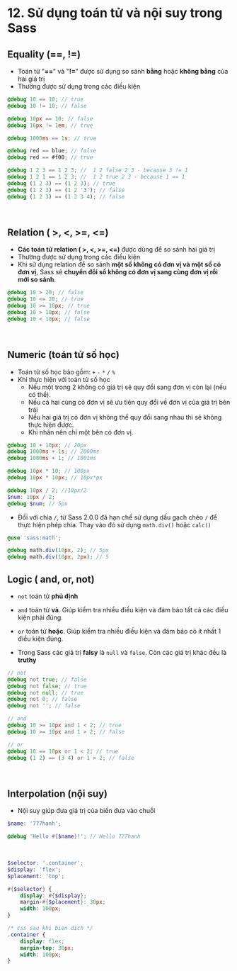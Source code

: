 # 12. Sử dụng toán tử và nội suy trong Sass

## Equality (==, !=)

-   Toán tử "**==**" và "**!=**" được sử dụng so sánh **bằng** hoặc **không bằng** của hai giá trị
-   Thường được sử dụng trong các điều kiện

```scss
@debug 10 == 10; // true
@debug 10 != 10; // false

@debug 10px == 10; // false
@debug 16px != 1em; // true

@debug 1000ms == 1s; // true

@debug red == blue; // false
@debug red == #f00; // true

@debug 1 2 3 == 1 2 3; //  1 2 false 2 3 - because 3 != 1
@debug 1 2 1 == 1 2 3; //  1 2 true 2 3 - because 1 == 1
@debug (1 2 3) == (1 2 3); // true
@debug (1 2 3) == (1 2 '3'); // false
@debug (1 2 3) == (1 2 3 4); // false
```

<br />

## Relation ( >, <, >=, <=)

-   **Các toán tử relation ( >, <, >=, <=)** được dùng để so sánh hai giá trị
-   Thường được sử dụng trong các điều kiện
-   Khi sử dụng relation để so sánh **một số không có đơn vị và một số có đơn vị**, Sass sẽ **chuyển đổi số không có đơn vị sang cùng đơn vị rồi mới so sánh**.

```scss
@debug 10 > 20; // false
@debug 10 <= 20; // true
@debug 10 >= 10px; // true
@debug 10 > 10px; // false
@debug 10 < 10px; // false
```

<br />

## Numeric (toán tử số học)

-   Toán tử số học bào gồm: `+` `-` `*` `/` `%`
-   Khi thực hiện với toán tử số học
    -   Nếu một trong 2 không có giá trị sẽ quy đổi sang đơn vị còn lại (nếu có thể).
    -   Nếu cả hai cùng có đơn vị sẽ ưu tiên quy đổi về đơn vị của giá trị bên trái
    -   Nếu hai giá trị có đơn vị không thể quy đổi sang nhau thì sẽ không thực hiện được.
    -   Khi nhân nên chỉ một bên có đơn vị.

```scss
@debug 10 + 10px; // 20px
@debug 1000ms + 1s; // 2000ms
@debug 1000ms + 1; // 1001ms

@debug 10px * 10; // 100px
@debug 10px * 10px; // 10px*px

@debug 10px / 2; //10px/2
$num: 10px / 2;
@debug $num; // 5px
```

-   Đối với chia `/`, từ Sass 2.0.0 đã hạn chế sử dụng dấu gạch chéo `/` để thực hiện phép chia. Thay vào đó sử dụng `math.div()` hoặc `calc()`

```scss
@use 'sass:math';

@debug math.div(10px, 2); // 5px
@debug math.div(10px, 2px); // 5
```

## Logic ( and, or, not)

-   `not` toán tử **phủ định**
-   `and` toán tử **và**. Giúp kiểm tra nhiều điều kiện và đảm bảo tất cả các điều kiện phải đúng.
-   `or` toán tử **hoặc**. Giúp kiểm tra nhiều điều kiện và đảm bảo có ít nhất 1 điều kiện đúng.

-   Trong Sass các giá trị **falsy** là `null` và `false`. Còn các giá trị khác đều là **truthy**

```scss
// not
@debug not true; // false
@debug not false; // true
@debug not null; // true
@debug not 0; // false
@debug not ''; // false

// and
@debug 10 >= 10px and 1 < 2; // true
@debug 10 >= 10px and 1 > 2; // false

// or
@debug 10 == 10px or 1 < 2; // true
@debug (1 2) == (3 4) or 1 > 2; // false
```

<br />

## Interpolation (nội suy)

-   Nội suy giúp đưa giá trị của biến đưa vào chuỗi

```scss
$name: '777hanh';

@debug 'Hello #{$name}!'; // Hello 777hanh
```

<br />

```scss
$selector: '.container';
$display: 'flex';
$placement: 'top';

#{$selector} {
    display: #{$display};
    margin-#{$placement}: 30px;
    width: 100px;
}
```

```css
/* css sau khi bien dich */
.container {
    display: flex;
    margin-top: 30px;
    width: 100px;
}
```
